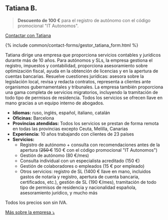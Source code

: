 ## Tatiana B.

> **Descuento de 100 €** para el registro de autónomo con el código promocional "IT Autonomos".

<a href="#" class="btn-contact-gestor" onclick="contactGestorTatiana(); return false;">Contactar con Tatiana</a>

{% include common/contact-forms/gestor_tatiana_form.html %}

Tatiana dirige una empresa que proporciona servicios contables y jurídicos durante más de 10 años. Para autónomos y SLs, 
la empresa gestiona el registro, impuestos y contabilidad, proporciona asesoramiento sobre optimización fiscal, ayuda
en la obtención de licencias y en la apertura de cuentas bancarias. Resuelve cuestiones jurídicas: asesora sobre
la legislación local, revisa y redacta contratos, representa a clientes ante organismos gubernamentales y tribunales.
La empresa también proporciona una gama completa de servicios migratorios, incluyendo la tramitación de todo tipo
de permisos de residencia. Todos los servicios se ofrecen llave en mano gracias a un equipo interno de abogados.

- **Idiomas:** ruso, inglés, español, italiano, catalán
- **Oficinas:** Barcelona
- **Provincias atendidas:** Todos los servicios se prestan de forma remota en todas las provincias excepto Ceuta, Melilla,
  Canarias
- **Experiencia:** 10 años trabajando con clientes de 23 países
- **Servicios:**
    - Registro de autónomo + consulta con recomendaciones antes de la apertura (<s>250 €</s> 150 € con el código
      promocional "IT Autonomos")
    - Gestión de autónomo (80 €/mes)
    - Consulta individual con un especialista acreditado (150 €)
    - Gestión de colaboradores o empleados (15 € por empleado)
    - Otros servicios: registro de SL (1400 € llave en mano, incluidos gastos de notaría y registro, apertura de cuenta
      bancaria, certificados, etc.), gestión de SL (190 €/mes), tramitación de todo tipo de permisos de residencia y
      nacionalidad española, asesoramiento jurídico, y mucho más

Todos los precios son sin IVA.

<a href="#" id="detailsLinkTatianaB" onclick="toggleDetailsTatianaB(); return false;">Más sobre la empresa ⤵</a>

<div id="hiddenContentTatianaB" style="display: none; margin-top: 10px;">
<ul>
  <li><strong>Plantilla:</strong> Hasta 10 empleados</li>
  <li><strong>Educación:</strong> Todos los empleados tienen educación superior especializada (derecho, economía, finanzas) y son miembros del Colegio Oficial de Graduados Sociales de Barcelona y de la Asociación Española Asesores Fiscales y Gestores Tributarios</li>
  <li><strong>Certificado digital:</strong> El gestor presenta informes utilizando su propio certificado, que usted autoriza en el portal tributario</li>
  <li><strong>Responsabilidad:</strong> Seguro que cubre daños en caso de error del gestor (Seguros Catalana Occidente, S.A., № 8-10.566.641-P)</li>
</ul>
</div>

<script>
  function toggleDetailsTatianaB() {
    const content = document.getElementById('hiddenContentTatianaB');
    const link = document.getElementById('detailsLinkTatianaB');
    if (content.style.display === 'none') {
      content.style.display = 'block';
      link.textContent = 'Más sobre la empresa ⤴';
    } else {
      content.style.display = 'none';
      link.textContent = 'Más sobre la empresa ⤵';
    }
  }
</script> 
